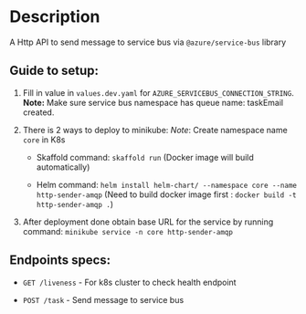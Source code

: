 # Description

A Http API to send message to service bus via `@azure/service-bus` library

## Guide to setup:

1) Fill in value in `values.dev.yaml` for `AZURE_SERVICEBUS_CONNECTION_STRING`. **Note:** Make sure service bus namespace has queue name: taskEmail created.

2) There is 2 ways to deploy to minikube: *Note*: Create namespace name `core` in K8s
    - Skaffold command: `skaffold run` (Docker image will build automatically)

    - Helm command: `helm install helm-chart/ --namespace core --name http-sender-amqp` (Need to build docker image first : `docker build -t http-sender-amqp .`)

3) After deployment done obtain base URL for the service by running command: `minikube service -n core http-sender-amqp `


## Endpoints specs:

- `GET /liveness` - For k8s cluster to check health endpoint

- `POST /task` - Send message to service bus